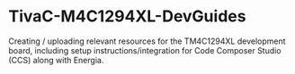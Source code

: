 # TivaC-M4C1294XL-DevGuides
Creating / uploading relevant resources for the TM4C1294XL development board, including setup instructions/integration for Code Composer Studio (CCS) along with Energia. 

